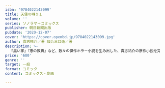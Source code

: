 ```yaml
---
isbn: '9784022143099'
title: 天使の囀り１
volume: ''
series: ソノラマ＋コミックス
publisher: 朝日新聞出版
pubdate: '2020-12-07'
cover: 'https://cover.openbd.jp/9784022143099.jpg'
author: 貴志祐介／著 貘九三口造／著
description: >-
  『黒い家』『悪の教典』など、数々の傑作ホラー小説を生み出した、貴志祐介の原作小説を完全コミカライズ。アマゾンから帰国した男が死の間際に残した「天使の囀りが聞こえる」という言葉。天使の囀りの恐ろしい真実とは!?
price: '680'
genre: ''
target: 一般
format: コミック
content: コミックス・劇画

---
```

